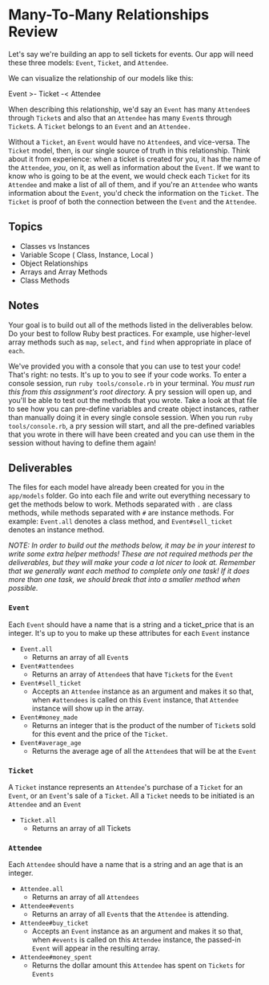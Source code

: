 # Many-To-Many Relationships Review

Let's say we're building an app to sell tickets for events. Our app will need these three models: `Event`, `Ticket`, and `Attendee`.

We can visualize the relationship of our models like this:

Event >- Ticket -< Attendee

When describing this relationship, we'd say an `Event` has many `Attendee`s through `Ticket`s and also that an `Attendee` has many `Event`s through `Ticket`s. A `Ticket` belongs to an `Event` and an `Attendee.`

Without a `Ticket`, an `Event` would have no `Attendee`s, and vice-versa. The `Ticket` model, then, is our single source of truth in this relationship. Think about it from experience: when a ticket is created for you, it has the name of the `Attendee`, *you*, on it, as well as information about the `Event`. If we want to know who is going to be at the event, we would check each `Ticket` for its `Attendee` and make a list of all of them, and if you're an `Attendee` who wants information about the `Event`, you'd check the information on the `Ticket`. The `Ticket` is proof of both the connection between the `Event` and the `Attendee`.

## Topics

- Classes vs Instances
- Variable Scope ( Class, Instance, Local )
- Object Relationships
- Arrays and Array Methods
- Class Methods

## Notes

Your goal is to build out all of the methods listed in the deliverables below. Do your best to follow Ruby best practices. For example, use higher-level array methods such as `map`, `select`, and `find` when appropriate in place of `each`.

We've provided you with a console that you can use to test your code! That's right: no tests. It's up to you to see if your code works. To enter a console session, run `ruby tools/console.rb` in your terminal. *You must run this from this assignment's root directory.* A pry session will open up, and you'll be able to test out the methods that you wrote. Take a look at that file to see how you can pre-define variables and create object instances, rather than manually doing it in every single console session. When you run `ruby tools/console.rb`, a pry session will start, and all the pre-defined variables that you wrote in there will have been created and you can use them in the session without having to define them again!

## Deliverables

The files for each model have already been created for you in the `app/models` folder.  Go into each file and write out everything necessary to get the methods below to work. Methods separated with `.` are class methods, while methods separated with `#` are instance methods. For example: `Event.all` denotes a class method, and `Event#sell_ticket` denotes an instance method.

*NOTE: In order to build out the methods below, it may be in your interest to write some extra helper methods! These are not required methods per the deliverables, but they will make your code a lot nicer to look at. Remember that we generally want each method to complete only one task! If it does more than one task, we should break that into a smaller method when possible.*



### `Event`

Each `Event` should have a name that is a string and a ticket_price that is an integer. It's up to you to make up these attributes for each `Event` instance

+ `Event.all`
  + Returns an array of all `Event`s
+ `Event#attendees`
  + Returns an array of `Attendee`s that have `Ticket`s for the `Event`
+ `Event#sell_ticket`
  + Accepts an `Attendee` instance as an argument and makes it so that, when `#attendees` is called on this `Event` instance, that `Attendee` instance will show up in the array.
+ `Event#money_made`
  + Returns an integer that is the product of the number of `Ticket`s sold for this event and the price of the `Ticket`.
+ `Event#average_age`
  + Returns the average age of all the `Attendee`s that will be at the `Event`

### `Ticket`

A `Ticket` instance represents an `Attendee`'s purchase of a `Ticket` for an `Event`, or an `Event`'s sale of a `Ticket`. All a `Ticket` needs to be initiated is an `Attendee` and an `Event`

+ `Ticket.all`
  + Returns an array of all Tickets

### `Attendee`

Each `Attendee` should have a name that is a string and an age that is an integer.

+ `Attendee.all`
  + Returns an array of all `Attendees`
+ `Attendee#events`
  + Returns an array of all `Event`s that the `Attendee` is attending.
+ `Attendee#buy_ticket`
  + Accepts an `Event` instance as an argument and makes it so that, when `#events` is called on this `Attendee` instance, the passed-in `Event` will appear in the resulting array.
+ `Attendee#money_spent`
  + Returns the dollar amount this `Attendee` has spent on `Tickets` for `Events`
